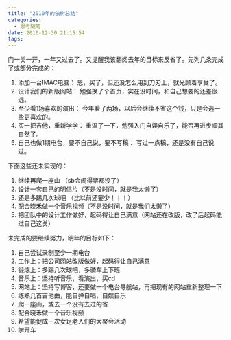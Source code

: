 ```yaml
---
title: "2010年的依树总结"
categories:
  - 思考随笔
date: 2010-12-30 21:15:54
tags:
---
```


门一关一开，一年又过去了。又提醒我该翻阅去年的目标来反省了。先列几条完成了或部分完成的： 

1. 添加一台IMAC电脑： 恩，买了，但还没怎么用到刀刃上，就光顾着享受了。 
2. 设计我们的新版网站： 勉强换了个首页，实在没时间，和自己想要的还差很远。 
3. 至少看1场喜欢的演出： 今年看了两场，以后会继续不省这个钱，只是会选一些更喜欢的。 
4. 买一把吉他，重新学学： 重温了一下，勉强入门自娱自乐了，能否再进步顺其自然了。 
5. 自己也做1期电台，要不自己说，要不写稿： 写过一点稿，还是没有自己说过。 

下面这些还未实现的：

1. 继续再爬一座山 （sb会闹得票都没了） 
2. 设计一套自己的明信片（不是没时间，就是我太懒了） 
3. 还是多踢几次球吧 （比以前还要少！！！） 
4. 配合晓禾做一个音乐视频（不是没时间，就是我们太懒了） 
5. 把团队中的设计工作做好，起码得让自己满意（网站还在改版，改了后起码能过自己这关） 

未完成的要继续努力，明年的目标如下：

1. 自己尝试录制至少一期电台 
2. 工作上：把公司网站改版做好，起码得让自己满意 
3. 锻炼上：多踢几次球吧，多骑车上下班 
4. 音乐上：坚持听音乐，看演出，买cd 
5. 网站上：坚持写博客，还要做一个电台导航站，再把现有的网站重新整理一下 
6. 练熟几首吉他曲，能自弹自唱，自娱自乐 
7. 爬一座山，或去一个没有去过的省 
8. 配合晓禾做一个音乐视频 
9. 希望能促成一次女足老人们的大聚会活动 
10. 学开车